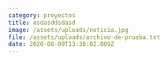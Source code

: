 ```yaml
---
category: proyectos
title: asdasddsdasd
image: /assets/uploads/noticia.jpg
file: /assets/uploads/archivo-de-prueba.txt
date: 2020-08-09T13:38:02.809Z
---
```

